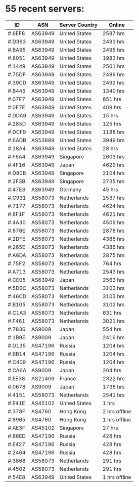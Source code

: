 # 55 recent servers:

| ID | ASN | Server Country | Online |
| ------ | ------ | ------ | ------ |
| #.6EF8 | AS63949 | United States | 2587 hrs |
| #.D363 | AS63949 | United States | 2493 hrs |
| #.BA95 | AS63949 | United States | 2495 hrs |
| #.8051 | AS63949 | United States | 1983 hrs |
| #.1449 | AS63949 | United States | 2501 hrs |
| #.75DF | AS63949 | United States | 2489 hrs |
| #.39CD | AS63949 | United States | 2492 hrs |
| #.B445 | AS63949 | United States | 1340 hrs |
| #.07F7 | AS63949 | United States | 851 hrs |
| #.0E7E | AS63949 | United States | 409 hrs |
| #.DDA9 | AS63949 | United States | 15 hrs |
| #.285D | AS63949 | United States | 125 hrs |
| #.DCF9 | AS63949 | United States | 1188 hrs |
| #.6ADB | AS53889 | United States | 3949 hrs |
| #.18A4 | AS63949 | United States | 28 hrs |
| #.F6A4 | AS63949 | Singapore | 2603 hrs |
| #.4F16 | AS63949 | Japan | 4629 hrs |
| #.D80B | AS63949 | Singapore | 2104 hrs |
| #.2F3B | AS63949 | Singapore | 2735 hrs |
| #.47E3 | AS63949 | Germany | 45 hrs |
| #.C931 | AS58073 | Netherlands | 2537 hrs |
| #.7177 | AS58073 | Netherlands | 4624 hrs |
| #.8F1F | AS58073 | Netherlands | 4621 hrs |
| #.4A30 | AS58073 | Netherlands | 4509 hrs |
| #.876E | AS58073 | Netherlands | 2878 hrs |
| #.2DFE | AS58073 | Netherlands | 4386 hrs |
| #.265E | AS58073 | Netherlands | 4386 hrs |
| #.A6DA | AS58073 | Netherlands | 2875 hrs |
| #.75F2 | AS58073 | Netherlands | 764 hrs |
| #.A713 | AS58073 | Netherlands | 2543 hrs |
| #.CE05 | AS63949 | Japan | 2563 hrs |
| #.5DBC | AS58073 | Netherlands | 3103 hrs |
| #.46CD | AS58073 | Netherlands | 3103 hrs |
| #.B105 | AS58073 | Netherlands | 3102 hrs |
| #.C1A3 | AS58073 | Netherlands | 631 hrs |
| #.F461 | AS58073 | Netherlands | 3021 hrs |
| #.7836 | AS9009 | Japan | 554 hrs |
| #.1B9E | AS9009 | Japan | 2416 hrs |
| #.D135 | AS47196 | Russia | 1204 hrs |
| #.BB14 | AS47196 | Russia | 1204 hrs |
| #.C409 | AS47196 | Russia | 1204 hrs |
| #.CA6A | AS9009 | Japan | 204 hrs |
| #.EE38 | AS21409 | France | 2322 hrs |
| #.0678 | AS9009 | Japan | 1738 hrs |
| #.4151 | AS58073 | Netherlands | 2541 hrs |
| #.E41E | AS45102 | United States | 1 hrs |
| #.378F | AS4760 | Hong Kong | 2 hrs offline |
| #.8965 | AS4760 | Hong Kong | 1 hrs offline |
| #.AE3F | AS45102 | Singapore | 27 hrs |
| #.86ED | AS47196 | Russia | 428 hrs |
| #.E427 | AS47196 | Russia | 428 hrs |
| #.2464 | AS47196 | Russia | 428 hrs |
| #.3868 | AS58073 | Netherlands | 291 hrs |
| #.4502 | AS58073 | Netherlands | 291 hrs |
| #.54E8 | AS63949 | United States | 1 hrs offline |

